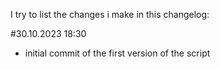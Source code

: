 I try to list the changes i make in this changelog:

#30.10.2023 18:30
- initial commit of the first version of the script